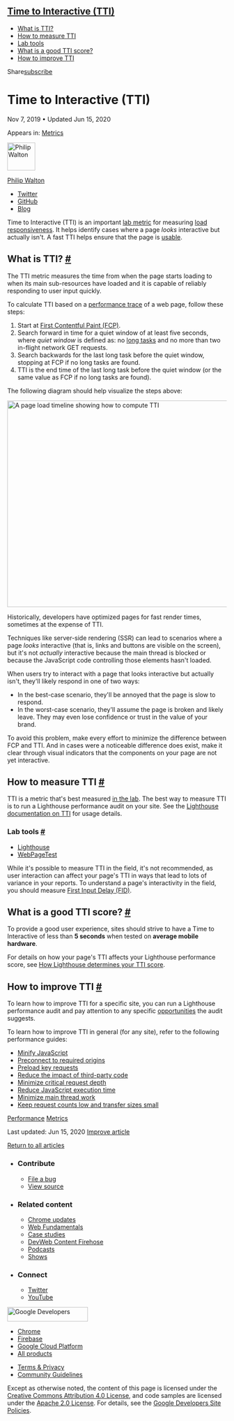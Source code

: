 ## <a href="#time-to-interactive-(tti)" class="w-toc__header--link">Time to Interactive (TTI)</a>

- [What is TTI?](#what-is-tti)
- [How to measure TTI](#how-to-measure-tti)
- [Lab tools](#lab-tools)
- [What is a good TTI score?](#what-is-a-good-tti-score)
- [How to improve TTI](#how-to-improve-tti)

Share<a href="/newsletter/" class="gc-analytics-event w-actions__fab w-actions__fab--subscribe"><span>subscribe</span></a>

# Time to Interactive (TTI)

Nov 7, 2019 <span class="w-author__separator">•</span> Updated Jun 15, 2020

<span class="w-post-signpost__title">Appears in:</span> <a href="/metrics" class="w-post-signpost__link">Metrics</a>

[<img src="https://web-dev.imgix.net/image/admin/ovBM8MF9rYDxVVHUVlcG.jpg?auto=format&amp;fit=crop&amp;h=64&amp;w=64" alt="Philip Walton" class="w-author__image" sizes="(min-width: 64px) 64px, calc(100vw - 48px)" srcset="https://web-dev.imgix.net/image/admin/ovBM8MF9rYDxVVHUVlcG.jpg?fit=crop&amp;h=64&amp;w=64&amp;auto=format&amp;dpr=1&amp;q=75, https://web-dev.imgix.net/image/admin/ovBM8MF9rYDxVVHUVlcG.jpg?fit=crop&amp;h=64&amp;w=64&amp;auto=format&amp;dpr=2&amp;q=50 2x, https://web-dev.imgix.net/image/admin/ovBM8MF9rYDxVVHUVlcG.jpg?fit=crop&amp;h=64&amp;w=64&amp;auto=format&amp;dpr=3&amp;q=35 3x, https://web-dev.imgix.net/image/admin/ovBM8MF9rYDxVVHUVlcG.jpg?fit=crop&amp;h=64&amp;w=64&amp;auto=format&amp;dpr=4&amp;q=23 4x, https://web-dev.imgix.net/image/admin/ovBM8MF9rYDxVVHUVlcG.jpg?fit=crop&amp;h=64&amp;w=64&amp;auto=format&amp;dpr=5&amp;q=20 5x" width="64" height="64" />](/authors/philipwalton/)

<a href="/authors/philipwalton/" class="w-author__name-link">Philip Walton</a>

- <a href="https://twitter.com/philwalton" class="w-author__link">Twitter</a>
- <a href="https://github.com/philipwalton" class="w-author__link">GitHub</a>
- <a href="https://philipwalton.com" class="w-author__link">Blog</a>

Time to Interactive (TTI) is an important [lab metric](/user-centric-performance-metrics/#in-the-lab) for measuring [load responsiveness](/user-centric-performance-metrics/#types-of-metrics). It helps identify cases where a page _looks_ interactive but actually isn't. A fast TTI helps ensure that the page is [usable](/user-centric-performance-metrics/#questions).

## What is TTI? <a href="#what-is-tti" class="w-headline-link">#</a>

The TTI metric measures the time from when the page starts loading to when its main sub-resources have loaded and it is capable of reliably responding to user input quickly.

To calculate TTI based on a [performance trace](https://developers.google.com/web/tools/chrome-devtools/evaluate-performance/reference) of a web page, follow these steps:

1.  Start at [First Contentful Paint (FCP)](/fcp/).
2.  Search forward in time for a quiet window of at least five seconds, where _quiet window_ is defined as: no [long tasks](/custom-metrics/#long-tasks-api) and no more than two in-flight network GET requests.
3.  Search backwards for the last long task before the quiet window, stopping at FCP if no long tasks are found.
4.  TTI is the end time of the last long task before the quiet window (or the same value as FCP if no long tasks are found).

The following diagram should help visualize the steps above:

[<img src="https://web-dev.imgix.net/image/admin/WZM0n4aXah67lEyZugOT.svg" alt="A page load timeline showing how to compute TTI" width="800" height="473" />](https://web-dev.imgix.net/image/admin/WZM0n4aXah67lEyZugOT.svg)

Historically, developers have optimized pages for fast render times, sometimes at the expense of TTI.

Techniques like server-side rendering (SSR) can lead to scenarios where a page _looks_ interactive (that is, links and buttons are visible on the screen), but it's not _actually_ interactive because the main thread is blocked or because the JavaScript code controlling those elements hasn't loaded.

When users try to interact with a page that looks interactive but actually isn't, they'll likely respond in one of two ways:

- In the best-case scenario, they'll be annoyed that the page is slow to respond.
- In the worst-case scenario, they'll assume the page is broken and likely leave. They may even lose confidence or trust in the value of your brand.

To avoid this problem, make every effort to minimize the difference between FCP and TTI. And in cases were a noticeable difference does exist, make it clear through visual indicators that the components on your page are not yet interactive.

## How to measure TTI <a href="#how-to-measure-tti" class="w-headline-link">#</a>

TTI is a metric that's best measured [in the lab](/user-centric-performance-metrics/#in-the-lab). The best way to measure TTI is to run a Lighthouse performance audit on your site. See the [Lighthouse documentation on TTI](/interactive/) for usage details.

### Lab tools <a href="#lab-tools" class="w-headline-link">#</a>

- [Lighthouse](https://developers.google.com/web/tools/lighthouse/)
- [WebPageTest](https://www.webpagetest.org/)

While it's possible to measure TTI in the field, it's not recommended, as user interaction can affect your page's TTI in ways that lead to lots of variance in your reports. To understand a page's interactivity in the field, you should measure [First Input Delay (FID)](/fid/).

## What is a good TTI score? <a href="#what-is-a-good-tti-score" class="w-headline-link">#</a>

To provide a good user experience, sites should strive to have a Time to Interactive of less than **5 seconds** when tested on **average mobile hardware**.

For details on how your page's TTI affects your Lighthouse performance score, see [How Lighthouse determines your TTI score](/interactive/#how-lighthouse-determines-your-tti-score).

## How to improve TTI <a href="#how-to-improve-tti" class="w-headline-link">#</a>

To learn how to improve TTI for a specific site, you can run a Lighthouse performance audit and pay attention to any specific [opportunities](/lighthouse-performance/#opportunities) the audit suggests.

To learn how to improve TTI in general (for any site), refer to the following performance guides:

- [Minify JavaScript](/unminified-javascript/)
- [Preconnect to required origins](/uses-rel-preconnect/)
- [Preload key requests](/uses-rel-preload/)
- [Reduce the impact of third-party code](/third-party-summary/)
- [Minimize critical request depth](/critical-request-chains/)
- [Reduce JavaScript execution time](/bootup-time/)
- [Minimize main thread work](/mainthread-work-breakdown/)
- [Keep request counts low and transfer sizes small](/resource-summary/)

<a href="/tags/performance/" class="w-chip">Performance</a> <a href="/tags/metrics/" class="w-chip">Metrics</a>

<span class="w-mr--sm">Last updated: Jun 15, 2020 </span>[Improve article](https://github.com/GoogleChrome/web.dev/blob/master/src/site/content/en/metrics/tti/index.md)

<a href="/metrics" class="gc-analytics-event w-article-navigation__link w-article-navigation__link--back w-article-navigation__link--single">Return to all articles</a>

- ### Contribute

  - <a href="https://github.com/GoogleChrome/web.dev/issues/new?assignees=&amp;labels=bug&amp;template=bug_report.md&amp;title=" class="w-footer__linkbox-link">File a bug</a>
  - <a href="https://github.com/googlechrome/web.dev" class="w-footer__linkbox-link">View source</a>

- ### Related content

  - <a href="https://blog.chromium.org/" class="w-footer__linkbox-link">Chrome updates</a>
  - <a href="https://developers.google.com/web/" class="w-footer__linkbox-link">Web Fundamentals</a>
  - <a href="https://developers.google.com/web/showcase/" class="w-footer__linkbox-link">Case studies</a>
  - <a href="https://devwebfeed.appspot.com/" class="w-footer__linkbox-link">DevWeb Content Firehose</a>
  - <a href="/podcasts/" class="w-footer__linkbox-link">Podcasts</a>
  - <a href="/shows/" class="w-footer__linkbox-link">Shows</a>

- ### Connect

  - <a href="https://www.twitter.com/ChromiumDev" class="w-footer__linkbox-link">Twitter</a>
  - <a href="https://www.youtube.com/user/ChromeDevelopers" class="w-footer__linkbox-link">YouTube</a>

<a href="https://developers.google.com/" class="w-footer__utility-logo-link"><img src="/images/lockup-color.png" alt="Google Developers" class="w-footer__utility-logo" width="185" height="33" /></a>

- <a href="https://developer.chrome.com/" class="w-footer__utility-link">Chrome</a>
- <a href="https://firebase.google.com/" class="w-footer__utility-link">Firebase</a>
- <a href="https://cloud.google.com/" class="w-footer__utility-link">Google Cloud Platform</a>
- <a href="https://developers.google.com/products" class="w-footer__utility-link">All products</a>

<!-- -->

- <a href="https://policies.google.com/" class="w-footer__utility-link">Terms &amp; Privacy</a>
- <a href="/community-guidelines/" class="w-footer__utility-link">Community Guidelines</a>

Except as otherwise noted, the content of this page is licensed under the [Creative Commons Attribution 4.0 License](https://creativecommons.org/licenses/by/4.0/), and code samples are licensed under the [Apache 2.0 License](https://www.apache.org/licenses/LICENSE-2.0). For details, see the [Google Developers Site Policies](https://developers.google.com/terms/site-policies).
